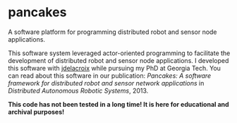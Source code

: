 # pancakes
A software platform for programming distributed robot and sensor node applications.

This software system leveraged actor-oriented programming to facilitate the development of distributed robot and sensor node applications.
I developed this software with [jdelacroix](http://github.com/jdelacroix) while pursuing my PhD at Georgia Tech. You can read about this software in our publication:
_Pancakes: A software framework for distributed robot and sensor network applications_ in _Distributed Autonomous Robotic Systems_, 2013.

**This code has not been tested in a long time! It is here for educational and archival purposes!**
